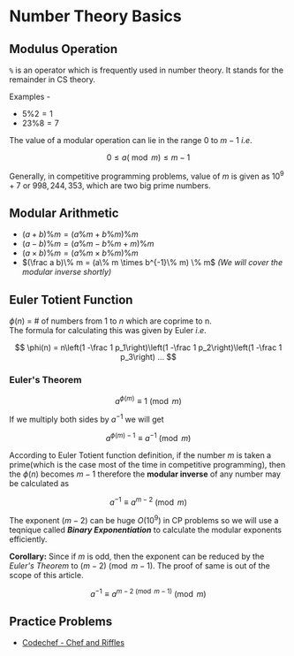 # Number Theory Basics

## Modulus Operation

`%` is an operator which is frequently used in number theory. It stands for the remainder in CS theory.

Examples -<br>

- $5 \% 2 = 1$ 
- $23 \% 8 = 7$

The value of a modular operation can lie in the range $0$ to $m-1$ $i.e.$

$$ 0 \le a(\bmod m) \le m-1 $$

Generally, in competitive programming problems, value of $m$ is given as $10^9+7$ or $998,244,353$, which are two big prime numbers.

## Modular Arithmetic

- $(a + b)\% m = (a\% m + b\% m) \% m$
- $(a - b)\% m = (a\% m - b\% m + m) \% m$
- $(a \times b)\% m = (a\% m \times b\% m) \% m$
- $(\frac a b)\% m = (a\% m \times b^{-1}\% m) \% m$ *(We will cover the modular inverse shortly)*

## Euler Totient Function

$\phi(n)$ = # of numbers from $1$ to $n$ which are coprime to n. <br>
The formula for calculating this was given by Euler $i.e.$

$$ \phi(n) = n\left(1 -\frac 1 p_1\right)\left(1 -\frac 1 p_2\right)\left(1 -\frac 1 p_3\right) ... $$

### Euler's Theorem

$$ a^{\phi(m)} \equiv 1 \pmod m $$

If we multiply both sides by $a^{-1}$ we will get

$$ a^{\phi(m) - 1} \equiv a^{-1} \pmod m $$

According to Euler Totient function definition, if the number $m$ is taken a prime(which is the case most of the time in competitive programming), then the $\phi(n)$ becomes $m-1$ therefore the **modular inverse** of any number may be calculated as

$$ a^{-1} \equiv a^{m-2} \pmod m $$

The exponent $(m-2)$ can be huge $O(10^9)$ in CP problems so we will use a teqnique called **_Binary Exponentiation_** to calculate the modular exponents efficiently.

**Corollary:** Since if $m$ is odd, then the exponent can be reduced by the _Euler's Theorem_ to $(m-2) \pmod {m-1}$. The proof of same is out of the scope of this article.

$$ a^{-1} \equiv a^{m-2 \pmod {m-1}} \pmod m $$

## Practice Problems

- [Codechef - Chef and Riffles](https://www.codechef.com/JAN221B/problems/RIFFLES)